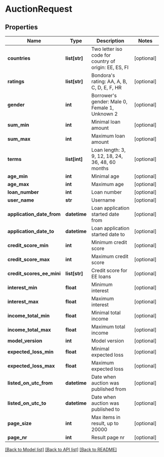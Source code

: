 # AuctionRequest

## Properties
Name | Type | Description | Notes
------------ | ------------- | ------------- | -------------
**countries** | **list[str]** | Two letter iso code for country of origin: EE, ES, FI | [optional] 
**ratings** | **list[str]** | Bondora&#39;s rating: AA, A, B, C, D, E, F, HR | [optional] 
**gender** | **int** | Borrower&#39;s gender: Male 0, Female 1, Unknown 2 | [optional] 
**sum_min** | **int** | Minimal loan amount | [optional] 
**sum_max** | **int** | Maximum loan amount | [optional] 
**terms** | **list[int]** | Loan length: 3, 9, 12, 18, 24, 36, 48, 60 months | [optional] 
**age_min** | **int** | Minimal age | [optional] 
**age_max** | **int** | Maximum age | [optional] 
**loan_number** | **int** | Loan number | [optional] 
**user_name** | **str** | Username | [optional] 
**application_date_from** | **datetime** | Loan application started date from | [optional] 
**application_date_to** | **datetime** | Loan application started date to | [optional] 
**credit_score_min** | **int** | Minimum credit score | [optional] 
**credit_score_max** | **int** | Maximum credit score | [optional] 
**credit_scores_ee_mini** | **list[str]** | Credit score for EE loans | [optional] 
**interest_min** | **float** | Minimum interest | [optional] 
**interest_max** | **float** | Maximum interest | [optional] 
**income_total_min** | **float** | Minimal total income | [optional] 
**income_total_max** | **float** | Maximum total income | [optional] 
**model_version** | **int** | Model version | [optional] 
**expected_loss_min** | **float** | Minimal expected loss | [optional] 
**expected_loss_max** | **float** | Maximum expected loss | [optional] 
**listed_on_utc_from** | **datetime** | Date when auction was published from | [optional] 
**listed_on_utc_to** | **datetime** | Date when auction was published to | [optional] 
**page_size** | **int** | Max items in result, up to 20000 | [optional] 
**page_nr** | **int** | Result page nr | [optional] 

[[Back to Model list]](../README.md#documentation-for-models) [[Back to API list]](../README.md#documentation-for-api-endpoints) [[Back to README]](../README.md)


